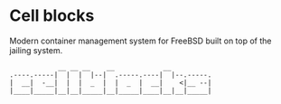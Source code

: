 # Cell blocks

Modern container management system for FreeBSD built on top of the
jailing system.


```
            __ __ __    __            __
.----.-----|  |  |  |--|  .-----.----|  |--.-----.
|  __|  -__|  |  |  _  |  |  _  |  __|    <|__ --|
|____|_____|__|__|_____|__|_____|____|__|__|_____|
```
